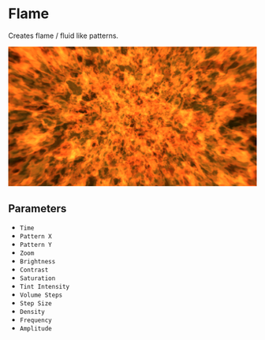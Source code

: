 # Flame

Creates flame / fluid like patterns.

![Screenshot](screenshot.jpg)

## Parameters

* `Time`
* `Pattern X`
* `Pattern Y`
* `Zoom`
* `Brightness`
* `Contrast`
* `Saturation`
* `Tint Intensity`
* `Volume Steps`
* `Step Size`
* `Density`
* `Frequency`
* `Amplitude`
